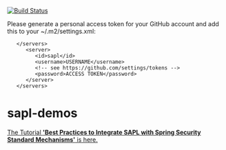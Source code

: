 [![Build Status](https://github.com/heutelbeck/sapl-demos/workflows/build/badge.svg)](https://github.com/heutelbeck/sapl-demos/actions)

Please generate a personal access token for your GitHub account and add this to your ~/.m2/settings.xml:
```
   </servers>
      <server>
         <id>sapl</id>
         <username>USERNAME</username>
         <!-- see https://github.com/settings/tokens -->
         <password>ACCESS TOKEN</password>
      </server>
   </servers>
```

# sapl-demos

[The Tutorial **'Best Practices to Integrate SAPL with Spring Security Standard Mechanisms'** is here.](https://github.com/heutelbeck/sapl-demos/blob/master/docs/src/asciidoc/tutorial.adoc)
